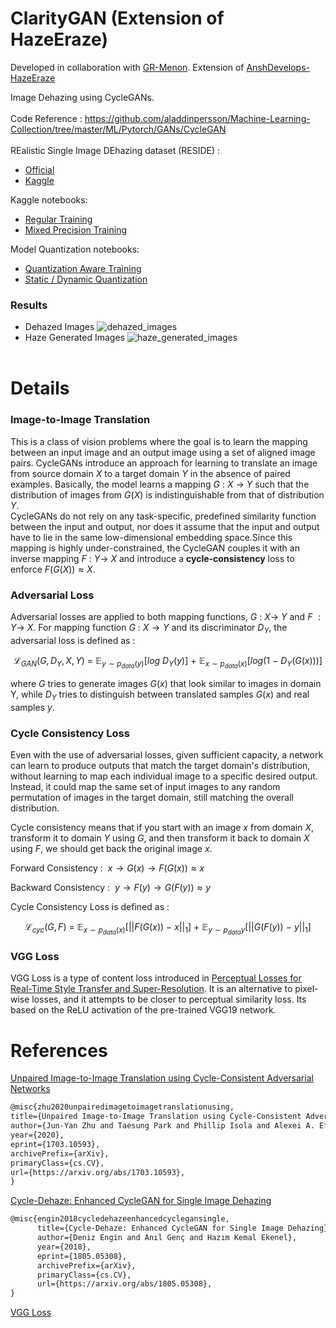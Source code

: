 # ClarityGAN (Extension of HazeEraze)

Developed in collaboration with [GR-Menon](https://github.com/GR-Menon). Extension of [AnshDevelops-HazeEraze](https://github.com/AnshDevelops/HazeEraze)

Image Dehazing using CycleGANs.  
</br>
Code Reference : https://github.com/aladdinpersson/Machine-Learning-Collection/tree/master/ML/Pytorch/GANs/CycleGAN  
</br>
REalistic Single Image DEhazing dataset (RESIDE) :

- [Official](https://sites.google.com/view/reside-dehaze-datasets/reside-standard)
- [Kaggle](https://www.kaggle.com/datasets/balraj98/indoor-training-set-its-residestandard)

Kaggle notebooks:

- [Regular Training](https://www.kaggle.com/code/gautamrmenon/claritygan-training)
- [Mixed Precision Training](https://www.kaggle.com/code/gautamrmenon/claritygan-mixed-precision-training)

Model Quantization notebooks:

- [Quantization Aware Training](https://www.kaggle.com/code/gautamrmenon/claritygan-quantization-aware-training)
- [Static / Dynamic Quantization](https://www.kaggle.com/code/gautamrmenon/claritygan-quantization-static-dynamic/notebook)

### Results

- Dehazed
  Images ![dehazed_images](https://github.com/GR-Menon/ClarityGAN/assets/98706887/80e87459-57a0-42f9-9bd4-e598884ce587)
- Haze Generated
  Images ![haze_generated_images](https://github.com/GR-Menon/ClarityGAN/assets/98706887/9063ce63-aa12-4e7f-b0cf-aa722cdafeb7)  
  </br>

# Details

### Image-to-Image Translation

This is a class of vision problems where the goal is to learn the mapping between an input image and an output image
using a set of aligned image pairs. CycleGANs introduce an approach for learning to translate an image from source
domain $X$ to a target domain $Y$ in the absence of paired examples. Basically, the model learns a mapping $G \ : \ X \ \rightarrow \ Y$ such that the distribution of images from $G(X)$ is indistinguishable from that of distribution $Y$.  
CycleGANs do not rely on any task-specific, predefined similarity function between the input and output, nor does it assume that the input and output have to lie in the same low-dimensional embedding space.Since this mapping is highly under-constrained, the CycleGAN couples it with an inverse mapping $F \ : \ Y \rightarrow \ X$ and introduce a **cycle-consistency** loss to enforce $F(G(X)) \approx X$.

### Adversarial Loss

Adversarial losses are applied to both mapping functions, $G \ : \ X \rightarrow \ Y$ and $F \ : Y \rightarrow \ X$. For mapping function $G \ : \ X \rightarrow Y$ and its discriminator $D_Y$, the adversarial loss is defined as :       
```math
\mathcal {L}_{GAN}(G, D_Y, X, Y) \ = \ \mathbb {E}_{y \sim p_{data}(y)}[log \ D_Y(y)] \ + \ \mathbb {E}_{x\sim p_{data}(x)}[log(1 \ - \ D_Y(G(x)))]
```  
where $G$ tries to generate images $G(x)$ that look similar to images in domain Y, while $D_Y$ tries to distinguish between translated samples $G(x)$ and real samples $y$.

### Cycle Consistency Loss

Even with the use of adversarial losses, given sufficient capacity, a network can learn to produce outputs that match the target domain's distribution, without learning to map each individual image to a specific desired output. Instead, it could map the same set of input images to any random permutation of images in the target domain, still matching the overall distribution.

Cycle consistency means that if you start with an image $x$ from domain $X$, transform it to domain $Y$ using $G$, and then transform it back to domain $X$ using $F$, we should get back the original image $x$.

Forward Consistency : $\ x \rightarrow G(x) \rightarrow F(G(x)) \approx x$

Backward Consistency : $\ y \rightarrow F(y) \rightarrow G(F(y)) \approx y$

Cycle Consistency Loss is defined as :  
```math
\mathcal{L}_{cyc}(G,F) \ = \ \mathbb{E}_{x \sim p_{data}(x)}\big[ ||F(G(x)) \ - \ x||_1 \big] \ + \ \mathbb{E}_{y \sim p_{data}{y}}\big[ ||G(F(y)) \ - \ y||_1\big]
```

### VGG Loss

VGG Loss is a type of content loss introduced in [Perceptual Losses for Real-Time Style Transfer and Super-Resolution](https://paperswithcode.com/paper/perceptual-losses-for-real-time-style). It is an alternative to pixel-wise losses, and it attempts to be closer to perceptual similarity loss.
Its based on the ReLU activation of the pre-trained VGG19 network.

# References

[Unpaired Image-to-Image Translation using Cycle-Consistent Adversarial Networks](https://arxiv.org/pdf/1703.10593)

```markdown
@misc{zhu2020unpairedimagetoimagetranslationusing,
title={Unpaired Image-to-Image Translation using Cycle-Consistent Adversarial Networks},
author={Jun-Yan Zhu and Taesung Park and Phillip Isola and Alexei A. Efros},
year={2020},
eprint={1703.10593},
archivePrefix={arXiv},
primaryClass={cs.CV},
url={https://arxiv.org/abs/1703.10593},
}
```

[Cycle-Dehaze: Enhanced CycleGAN for Single Image Dehazing](https://arxiv.org/pdf/1805.05308)

```tex
@misc{engin2018cycledehazeenhancedcyclegansingle,
      title={Cycle-Dehaze: Enhanced CycleGAN for Single Image Dehazing},
      author={Deniz Engin and Anıl Genç and Hazım Kemal Ekenel},
      year={2018},
      eprint={1805.05308},
      archivePrefix={arXiv},
      primaryClass={cs.CV},
      url={https://arxiv.org/abs/1805.05308},
}
```

[VGG Loss](https://paperswithcode.com/method/vgg-loss)
